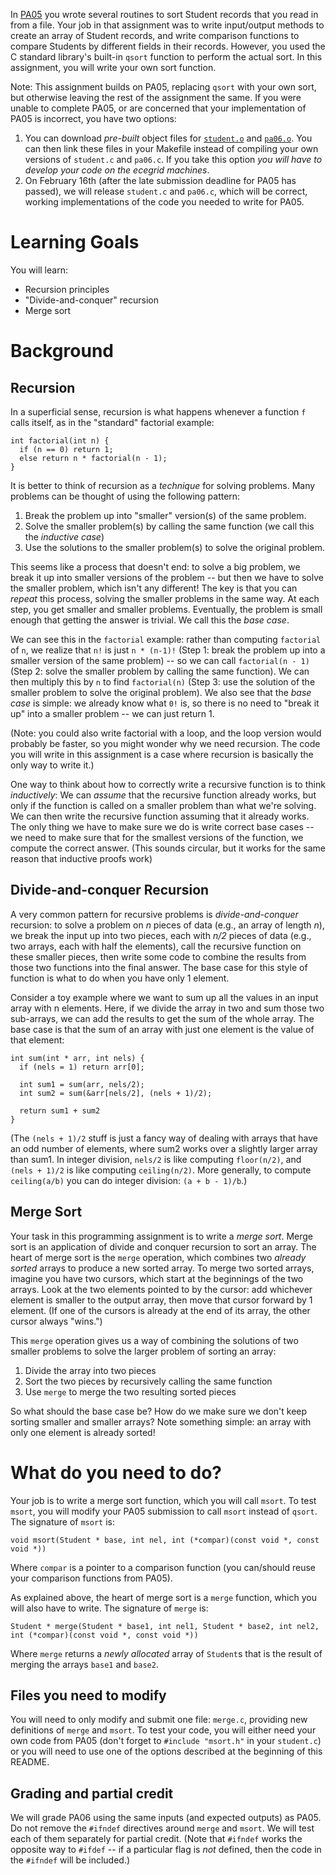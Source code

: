 In
[PA05](https://engineering.purdue.edu/~milind/ece264/2017spring/assignments/pa05/)
you wrote several routines to sort Student records that you read in from a
file. Your job in that assignment was to write input/output methods to create
an array of Student records, and write comparison functions to compare
Students by different fields in their records. However, you used the C
standard library's built-in `qsort` function to perform the actual sort. In
this assignment, you will write your own sort function.

Note: This assignment builds on PA05, replacing `qsort` with your own sort,
but otherwise leaving the rest of the assignment the same. If you were unable
to complete PA05, or are concerned that your implementation of PA05 is
incorrect, you have two options:

1. You can download *pre-built* object files for
   [`student.o`](https://engineering.purdue.edu/~milind/ece264/2017spring/assignments/pa06/student.o)
   and [`pa06.o`](https://engineering.purdue.edu/~milind/ece264/2017spring/assignments/pa06/pa06.o).
   You can then link these files in your Makefile instead of compiling your 
   own versions of `student.c` and `pa06.c`. If you take this option *you will 
   have to develop your code on the ecegrid machines*.
2. On February 16th (after the late submission deadline for PA05 has passed),
   we will release `student.c` and `pa06.c`, which will be correct, working
   implementations of the code you needed to write for PA05.
   
Learning Goals
==============
You will learn:

* Recursion principles
* "Divide-and-conquer" recursion
* Merge sort

Background
==========

Recursion
---------

In a superficial sense, recursion is what happens whenever a function `f` calls itself, as in the "standard" factorial example:

```
int factorial(int n) {
  if (n == 0) return 1;
  else return n * factorial(n - 1);
}
```

It is better to think of recursion as a *technique* for solving problems. Many problems can be thought of using the following pattern:

1. Break the problem up into "smaller" version(s) of the same problem.
2. Solve the smaller problem(s) by calling the same function (we call this the 
   *inductive case*)
3. Use the solutions to the smaller problem(s) to solve the original problem.

This seems like a process that doesn't end: to solve a big problem, we break
it up into smaller versions of the problem -- but then we have to solve the
smaller problem, which isn't any different! The key is that you can *repeat*
this process, solving the smaller problems in the same way. At each step, you
get smaller and smaller problems. Eventually, the problem is small enough that
getting the answer is trivial. We call this the *base case*.

We can see this in the `factorial` example: rather than computing `factorial`
of `n`, we realize that `n!` is just `n * (n-1)!` (Step 1: break the problem
up into a smaller version of the same problem) -- so we can call `factorial(n - 1)`
(Step 2: solve the smaller problem by calling the same function). We can 
then multiply this by `n` to find `factorial(n)` (Step 3: use the solution of
the smaller problem to solve the original problem). We also see that the *base
case* is simple: we already know what `0!` is, so there is no need to "break
it up" into a smaller problem -- we can just return 1.

(Note: you could also write factorial with a loop, and the loop version would
probably be faster, so you might wonder why we need recursion. The code you
will write in this assignment is a case where recursion is basically the only
way to write it.)

One way to think about how to correctly write a recursive function is to think
*inductively*: We can *assume* that the recursive function already works, but
only if the function is called on a smaller problem than what we're solving.
We can then write the recursive function assuming that it already works. The
only thing we have to make sure we do is write correct base cases -- we need
to make sure that for the smallest versions of the function, we compute the
correct answer. (This sounds circular, but it works for the same reason that
inductive proofs work)

Divide-and-conquer Recursion
----------------------------

A very common pattern for recursive problems is *divide-and-conquer*
recursion: to solve a problem on *n* pieces of data (e.g., an array of length
*n*), we break the input up into two pieces, each with *n/2* pieces of data
(e.g., two arrays, each with half the elements), call the recursive function
on these smaller pieces, then write some code to combine the results from
those two functions into the final answer. The base case for this style of
function is what to do when you have only 1 element.

Consider a toy example where we want to sum up all the values in an input
array with n elements. Here, if we divide the array in two and sum those two
sub-arrays, we can add the results to get the sum of the whole array. The base
case is that the sum of an array with just one element is the value of that
element:

```
int sum(int * arr, int nels) {
  if (nels = 1) return arr[0];
  
  int sum1 = sum(arr, nels/2);
  int sum2 = sum(&arr[nels/2], (nels + 1)/2);
  
  return sum1 + sum2
}
```

(The `(nels + 1)/2` stuff is just a fancy way of dealing with arrays that have
an odd number of elements, where sum2 works over a slightly larger array than
sum1. In integer division, `nels/2` is like computing `floor(n/2)`, and `(nels + 1)/2` is like computing `ceiling(n/2)`. More generally, to compute
`ceiling(a/b)` you can do integer division: `(a + b - 1)/b`.)

Merge Sort
----------

Your task in this programming assignment is to write a *merge sort*. Merge
sort is an application of divide and conquer recursion to sort an array. The
heart of merge sort is the `merge` operation, which combines two *already
sorted* arrays to produce a new sorted array. To merge two sorted arrays,
imagine you have two cursors, which start at the beginnings of the two arrays.
Look at the two elements pointed to by the cursor: add whichever element is
smaller to the output array, then move that cursor forward by 1 element. (If
one of the cursors is already at the end of its array, the other cursor always
"wins.")

This `merge` operation gives us a way of combining the solutions of two
smaller problems to solve the larger problem of sorting an array:

1. Divide the array into two pieces
2. Sort the two pieces by recursively calling the same function
3. Use `merge` to merge the two resulting sorted pieces

So what should the base case be? How do we make sure we don't keep sorting
smaller and smaller arrays? Note something simple: an array with only one
element is already sorted!

What do you need to do?
=======================

Your job is to write a merge sort function, which you will call `msort`. To test `msort`, you will modify your PA05 submission to call `msort` instead of `qsort`. The signature of `msort` is:

`void msort(Student * base, int nel, int (*compar)(const void *, const void *))`

Where `compar` is a pointer to a comparison function (you can/should reuse your comparison functions from PA05).

As explained above, the heart of merge sort is a `merge` function, which you will also have to write. The signature of `merge` is:

`Student * merge(Student * base1, int nel1, Student * base2, int nel2, int (*compar)(const void *, const void *))`

Where `merge` returns a *newly allocated* array of `Student`s that is the result of merging the arrays `base1` and `base2`.

Files you need to modify
------------------------

You will need to only modify and submit one file: `merge.c`, providing new
definitions of `merge` and `msort`. To test your code, you will either need
your own code from PA05 (don't forget to `#include "msort.h"` in your
`student.c`) or you will need to use one of the options described at the
beginning of this README.

Grading and partial credit
--------------------------

We will grade PA06 using the same inputs (and expected outputs) as PA05. Do
not remove the `#ifndef` directives around `merge` and `msort`. We will test
each of them separately for partial credit. (Note that `#ifndef` works the opposite way to `#ifdef` -- if a particular flag is *not* defined, then the code in the `#ifndef` will be included.)
